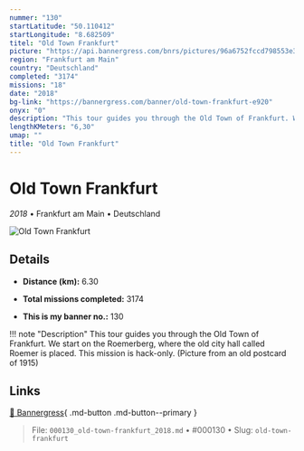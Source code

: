 ```yaml
---
nummer: "130"
startLatitude: "50.110412"
startLongitude: "8.682509"
titel: "Old Town Frankfurt"
picture: "https://api.bannergress.com/bnrs/pictures/96a6752fccd798553e396984d7f492c4"
region: "Frankfurt am Main"
country: "Deutschland"
completed: "3174"
missions: "18"
date: "2018"
bg-link: "https://bannergress.com/banner/old-town-frankfurt-e920"
onyx: "0"
description: "This tour guides you through the Old Town of Frankfurt. We start on the Roemerberg, where the old city hall called Roemer is placed. This mission is hack-only.\n(Picture from an old postcard of 1915)"
lengthKMeters: "6,30"
umap: ""
title: "Old Town Frankfurt"
---
```

# Old Town Frankfurt

*2018* • Frankfurt am Main • Deutschland

![Old Town Frankfurt](https://api.bannergress.com/bnrs/pictures/96a6752fccd798553e396984d7f492c4)

## Details
- **Distance (km):** 6.30

- **Total missions completed:** 3174
- **This is my banner no.:** 130


!!! note "Description"
    This tour guides you through the Old Town of Frankfurt. We start on the Roemerberg, where the old city hall called Roemer is placed. This mission is hack-only.
(Picture from an old postcard of 1915)



## Links
[🔗 Bannergress](https://bannergress.com/banner/old-town-frankfurt-e920){ .md-button .md-button--primary }



> File: `000130_old-town-frankfurt_2018.md` • #000130 • Slug: `old-town-frankfurt`
